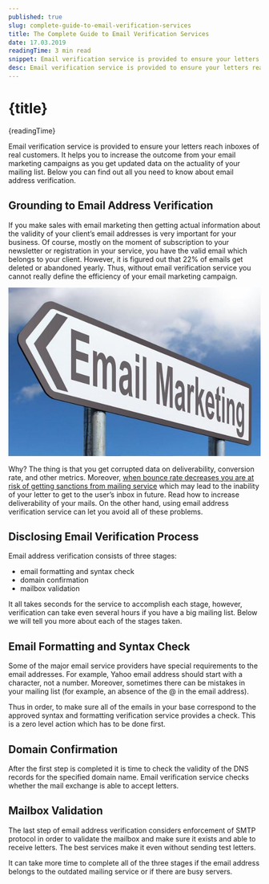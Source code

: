 ```yaml
---
published: true
slug: complete-guide-to-email-verification-services
title: The Complete Guide to Email Verification Services
date: 17.03.2019
readingTime: 3 min read
snippet: Email verification service is provided to ensure your letters reach inboxes of real customers. It helps you to increase the outcome from your email marketing campaigns as you get updated data on the actuality of your mailing list. Below you can find out all you need to know about email address verification.
desc: Email verification service is provided to ensure your letters reach inboxes of real customers. It helps you to increase the outcome from your email marketing campaigns as you get updated data on the actuality of your mailing list. Below you can find out all you need to know about email address verification.
---
```


<script context="module">
  import img from "./guide-img1.jpg?format=webp;jpg;avif&srcset";
  import thumbnail from "./guide-img1.jpg";

  metadata.image= img;
  metadata.thumbnail = thumbnail;
</script>

# {title}

{readingTime}

Email verification service is provided to ensure your letters reach inboxes of real customers. It helps you to increase the outcome from your email marketing campaigns as you get updated data on the actuality of your mailing list. Below you can find out all you need to know about email address verification.

## Grounding to Email Address Verification

If you make sales with email marketing then getting actual information about the validity of your client’s email addresses is very important for your business. Of course, mostly on the moment of subscription to your newsletter or registration in your service, you have the valid email which belongs to your client. However, it is figured out that 22% of emails get deleted or abandoned yearly. Thus, without email verification service you cannot really define the efficiency of your email marketing campaign.

![Guide to Email Verification Service](./guide-img1.jpg?format=webp;jpg;avif&srcset)

Why? The thing is that you get corrupted data on deliverability, conversion rate, and other metrics. Moreover, [when bounce rate decreases you are at risk of getting sanctions from mailing service](/blog/explaining-email-bounce-rate) which may lead to the inability of your letter to get to the user’s inbox in future. Read how to increase deliverability of your mails. On the other hand, using email address verification service can let you avoid all of these problems.

## Disclosing Email Verification Process

Email address verification consists of three stages:

- email formatting and syntax check
- domain confirmation
- mailbox validation

It all takes seconds for the service to accomplish each stage, however, verification can take even several hours if you have a big mailing list. Below we will tell you more about each of the stages taken.

## Email Formatting and Syntax Check

Some of the major email service providers have special requirements to the email addresses. For example, Yahoo email address should start with a character, not a number. Moreover, sometimes there can be mistakes in your mailing list (for example, an absence of the @ in the email address).

Thus in order, to make sure all of the emails in your base correspond to the approved syntax and formatting verification service provides a check. This is a zero level action which has to be done first.

## Domain Confirmation

After the first step is completed it is time to check the validity of the DNS records for the specified domain name. Email verification service checks whether the mail exchange is able to accept letters.

## Mailbox Validation

The last step of email address verification considers enforcement of SMTP protocol in order to validate the mailbox and make sure it exists and able to receive letters. The best services make it even without sending test letters.

It can take more time to complete all of the three stages if the email address belongs to the outdated mailing service or if there are busy servers.

